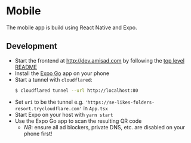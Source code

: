 # Mobile

The mobile app is build using React Native and Expo.

## Development

- Start the frontend at <http://dev.amisad.com> by following the [top level README](../README.md)
- Install the [Expo Go](https://expo.dev/client) app on your phone
- Start a tunnel with `cloudflared`:
  ```sh
  $ cloudflared tunnel --url http://localhost:80
  ```
- Set `uri` to be the tunnel e.g. `'https://se-likes-folders-resort.trycloudflare.com'` in `App.tsx`
- Start Expo on your host with `yarn start`
- Use the Expo Go app to scan the resulting QR code
  - _NB_: ensure all ad blockers, private DNS, etc. are disabled on your phone first!
